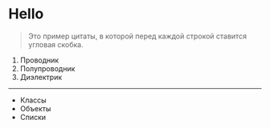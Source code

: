 # Hello

>Это пример цитаты,
>в которой перед каждой строкой
>ставится угловая скобка.

1. Проводник
2. Полупроводник
3. Диэлектрик

***
* Классы
* Объекты
* Списки
